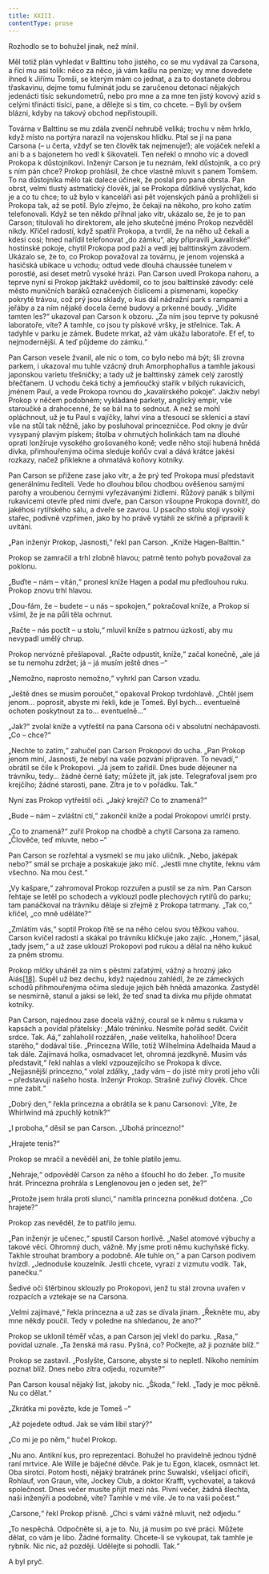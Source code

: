 ```yaml
---
title: XXIII.
contentType: prose
---
```


  

Rozhodlo se to bohužel jinak, než mínil.

Měl totiž plán vyhledat v Balttinu toho jistého, co se mu vydával za Carsona, a říci mu asi tolik: něco za něco, já vám kašlu na peníze; vy mne dovedete ihned k Jiřímu Tomši, se kterým mám co jednat, a za to dostanete dobrou třaskavinu, dejme tomu fulminát jodu se zaručenou detonací nějakých jedenácti tisíc sekundometrů, nebo pro mne a za mne ten jistý kovový azid s celými třinácti tisíci, pane, a dělejte si s tím, co chcete. – Byli by ovšem blázni, kdyby na takový obchod nepřistoupili.

Továrna v Balttinu se mu zdála zvenčí nehrubě veliká; trochu v něm hrklo, když místo na portýra narazil na vojenskou hlídku. Ptal se jí na pana Carsona (– u čerta, vždyť se ten člověk tak nejmenuje!); ale vojáček neřekl a ani b a s bajonetem ho vedl k šikovateli. Ten neřekl o mnoho víc a dovedl Prokopa k důstojníkovi. Inženýr Carson je tu neznám, řekl důstojník, a co prý s ním pán chce? Prokop prohlásil, že chce vlastně mluvit s panem Tomšem. To na důstojníka mělo tak dalece účinek, že poslal pro pana obrsta. Pan obrst, velmi tlustý astmatický člověk, jal se Prokopa důtklivě vyslýchat, kdo je a co tu chce; to už bylo v kanceláři asi pět vojenských pánů a prohlíželi si Prokopa tak, až se potil. Bylo zřejmo, že čekají na někoho, pro koho zatím telefonovali. Když se ten někdo přihnal jako vítr, ukázalo se, že je to pan Carson; titulovali ho direktorem, ale jeho skutečné jméno Prokop nezvěděl nikdy. Křičel radostí, když spatřil Prokopa, a tvrdil, že na něho už čekali a kdesi cosi; hned nařídil telefonovat „do zámku“, aby připravili „kavalírské“ hostinské pokoje, chytil Prokopa pod paží a vedl jej balttinským závodem. Ukázalo se, že to, co Prokop považoval za továrnu, je jenom vojenská a hasičská ubikace u vchodu; odtud vede dlouhá chaussée tunelem v porostlé, asi deset metrů vysoké hrázi. Pan Carson uvedl Prokopa nahoru, a teprve nyní si Prokop jakžtakž uvědomil, co to jsou balttinské závody: celé město muničních baráků označených číslicemi a písmenami, kopečky pokryté trávou, což prý jsou sklady, o kus dál nádražní park s rampami a jeřáby a za ním nějaké docela černé budovy a prkenné boudy. „Vidíte tamten les?“ ukazoval pan Carson k obzoru. „Za ním jsou teprve ty pokusné laboratoře, víte? A tamhle, co jsou ty pískové vršky, je střelnice. Tak. A tadyhle v parku je zámek. Budete mrkat, až vám ukážu laboratoře. Ef ef, to nejmodernější. A teď půjdeme do zámku.“

Pan Carson vesele žvanil, ale nic o tom, co bylo nebo má být; šli zrovna parkem, i ukazoval mu tuhle vzácný druh Amorphophallus a tamhle jakousi japonskou varietu třešničky; a tady už je balttinský zámek celý zarostlý břečťanem. U vchodu čeká tichý a jemňoučký stařík v bílých rukavicích, jménem Paul, a vede Prokopa rovnou do „kavalírského pokoje“. Jakživ nebyl Prokop v něčem podobném; vykládané parkety, anglický empir, vše staroučké a drahocenné, že se bál na to sednout. A než se mohl opláchnout, už je tu Paul s vajíčky, lahví vína a třesoucí se sklenicí a staví vše na stůl tak něžně, jako by posluhoval princezničce. Pod okny je dvůr vysypaný plavým pískem; štolba v ohrnutých holinkách tam na dlouhé oprati lonžíruje vysokého grošovaného koně; vedle něho stojí hubená hnědá dívka, přimhouřenýma očima sleduje koňův cval a dává krátce jakési rozkazy, načež přiklekne a ohmatává koňovy kotníky.

Pan Carson se přižene zase jako vítr, a že prý teď Prokopa musí představit generálnímu řediteli. Vede ho dlouhou bílou chodbou ověšenou samými parohy a vroubenou černými vyřezávanými židlemi. Růžový panák s bílými rukavicemi otevře před nimi dveře, pan Carson všoupne Prokopa dovnitř, do jakéhosi rytířského sálu, a dveře se zavrou. U psacího stolu stojí vysoký stařec, podivně vzpřímen, jako by ho právě vytáhli ze skříně a připravili k uvítání.

„Pan inženýr Prokop, Jasnosti,“ řekl pan Carson. „Kníže Hagen-Balttin.“

Prokop se zamračil a trhl zlobně hlavou; patrně tento pohyb považoval za poklonu.

„Buďte – nám – vítán,“ pronesl kníže Hagen a podal mu předlouhou ruku. Prokop znovu trhl hlavou.

„Dou-fám, že – budete – u nás – spokojen,“ pokračoval kníže, a Prokop si všiml, že je na půli těla ochrnut.

„Račte – nás poctít – u stolu,“ mluvil kníže s patrnou úzkostí, aby mu nevypadl umělý chrup.

Prokop nervózně přešlapoval. „Račte odpustit, kníže,“ začal konečně, „ale já se tu nemohu zdržet; já – já musím ještě dnes –“

„Nemožno, naprosto nemožno,“ vyhrkl pan Carson vzadu.

„Ještě dnes se musím poroučet,“ opakoval Prokop tvrdohlavě. „Chtěl jsem jenom… poprosit, abyste mi řekli, kde je Tomeš. Byl bych… eventuelně ochoten poskytnout za to… eventuelně…“

„Jak?“ zvolal kníže a vytřeštil na pana Carsona oči v absolutní nechápavosti. „Co – chce?“

„Nechte to zatím,“ zahučel pan Carson Prokopovi do ucha. „Pan Prokop jenom míní, Jasnosti, že nebyl na vaše pozvání připraven. To nevadí,“ obrátil se čile k Prokopovi. „Já jsem to zařídil. Dnes bude déjeuner na trávníku, tedy… žádné černé šaty; můžete jít, jak jste. Telegrafoval jsem pro krejčího; žádné starosti, pane. Zítra je to v pořádku. Tak.“

Nyní zas Prokop vytřeštil oči. „Jaký krejčí? Co to znamená?“

„Bude – nám – zvláštní ctí,“ zakončil kníže a podal Prokopovi umrlčí prsty.

„Co to znamená?“ zuřil Prokop na chodbě a chytil Carsona za rameno. „Člověče, teď mluvte, nebo –“

Pan Carson se rozřehtal a vysmekl se mu jako uličník. „Nebo, jaképak nebo?“ smál se prchaje a poskakuje jako míč. „Jestli mne chytíte, řeknu vám všechno. Na mou čest.“

„Vy kašpare,“ zahromoval Prokop rozzuřen a pustil se za ním. Pan Carson řehtaje se letěl po schodech a vyklouzl podle plechových rytířů do parku; tam panáčkoval na trávníku dělaje si zřejmě z Prokopa tatrmany. „Tak co,“ křičel, „co mně uděláte?“

„Zmlátím vás,“ soptil Prokop řítě se na něho celou svou těžkou vahou. Carson kvičel radostí a skákal po trávníku kličkuje jako zajíc. „Honem,“ jásal, „tady jsem,“ a už zase uklouzl Prokopovi pod rukou a dělal na něho kukuč za pněm stromu.

Prokop mlčky uháněl za ním s pěstmi zaťatými, vážný a hrozný jako Aiás[\[18\]](./resources/undefined). Supěl už bez dechu, když najednou zahlédl, že ze zámeckých schodů přihmouřenýma očima sleduje jejich běh hnědá amazonka. Zastyděl se nesmírně, stanul a jaksi se lekl, že teď snad ta dívka mu přijde ohmatat kotníky.

Pan Carson, najednou zase docela vážný, coural se k němu s rukama v kapsách a povídal přátelsky: „Málo tréninku. Nesmíte pořád sedět. Cvičit srdce. Tak. Aá,“ zahlaholil rozzářen, „naše velitelka, haholihoo! Dcera starého,“ dodával tiše. „Princezna Wille, totiž Wilhelmina Adelhaida Maud a tak dále. Zajímavá holka, osmadvacet let, ohromná jezdkyně. Musím vás představit,“ řekl nahlas a vlekl vzpouzejícího se Prokopa k dívce. „Nejjasnější princezno,“ volal zdálky, „tady vám – do jisté míry proti jeho vůli – představuji našeho hosta. Inženýr Prokop. Strašně zuřivý člověk. Chce mne zabít.“

„Dobrý den,“ řekla princezna a obrátila se k panu Carsonovi: „Víte, že Whirlwind má zpuchlý kotník?“

„I proboha,“ děsil se pan Carson. „Ubohá princezno!“

„Hrajete tenis?“

Prokop se mračil a nevěděl ani, že tohle platilo jemu.

„Nehraje,“ odpověděl Carson za něho a šťouchl ho do žeber. „To musíte hrát. Princezna prohrála s Lenglenovou jen o jeden set, že?“

„Protože jsem hrála proti slunci,“ namítla princezna poněkud dotčena. „Co hrajete?“

Prokop zas nevěděl, že to patřilo jemu.

„Pan inženýr je učenec,“ spustil Carson horlivě. „Našel atomové výbuchy a takové věci. Ohromný duch, vážně. My jsme proti němu kuchyňské ficky. Takhle strouhat brambory a podobně. Ale tuhle on,“ a pan Carson podivem hvízdl. „Jednoduše kouzelník. Jestli chcete, vyrazí z vizmutu vodík. Tak, panečku.“

Šedivé oči štěrbinou sklouzly po Prokopovi, jenž tu stál zrovna uvařen v rozpacích a vztekaje se na Carsona.

„Velmi zajímavé,“ řekla princezna a už zas se dívala jinam. „Řekněte mu, aby mne někdy poučil. Tedy v poledne na shledanou, že ano?“

Prokop se uklonil téměř včas, a pan Carson jej vlekl do parku. „Rasa,“ povídal uznale. „Ta ženská má rasu. Pyšná, co? Počkejte, až ji poznáte blíž.“

Prokop se zastavil. „Poslyšte, Carsone, abyste si to nepletl. Nikoho nemíním poznat blíž. Dnes nebo zítra odjedu, rozumíte?“

Pan Carson kousal nějaký list, jakoby nic. „Škoda,“ řekl. „Tady je moc pěkně. Nu co dělat.“

„Zkrátka mi povězte, kde je Tomeš –“

„Až pojedete odtud. Jak se vám líbil starý?“

„Co mi je po něm,“ hučel Prokop.

„Nu ano. Antikní kus, pro reprezentaci. Bohužel ho pravidelně jednou týdně raní mrtvice. Ale Wille je báječné děvče. Pak je tu Egon, klacek, osmnáct let. Oba sirotci. Potom hosti, nějaký bratránek princ Suwalski, všelijací oficíři, Rohlauf, von Graun, víte, Jockey Club, a doktor Krafft, vychovatel, a taková společnost. Dnes večer musíte přijít mezi nás. Pivní večer, žádná šlechta, naši inženýři a podobně, víte? Tamhle v mé vile. Je to na vaši počest.“

„Carsone,“ řekl Prokop přísně. „Chci s vámi vážně mluvit, než odjedu.“

„To nespěchá. Odpočněte si, a je to. Nu, já musím po své práci. Můžete dělat, co vám je libo. Žádné formality. Chcete-li se vykoupat, tak tamhle je rybník. Nic nic, až později. Udělejte si pohodlí. Tak.“

A byl pryč.
